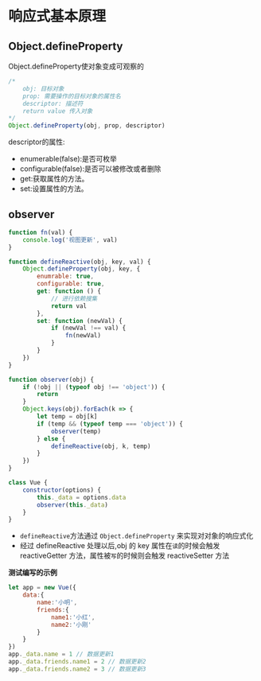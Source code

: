 # 响应式基本原理
## Object.defineProperty
Object.defineProperty使对象变成可观察的

```js
/*
    obj: 目标对象
    prop: 需要操作的目标对象的属性名
    descriptor: 描述符 
    return value 传入对象
*/
Object.defineProperty(obj, prop, descriptor)
```
descriptor的属性:
* enumerable(false):是否可枚举
* configurable(false):是否可以被修改或者删除
* get:获取属性的方法。
* set:设置属性的方法。

## observer
```js
function fn(val) {
    console.log('视图更新', val)
}

function defineReactive(obj, key, val) {
    Object.defineProperty(obj, key, {
        enumrable: true,
        configurable: true,
        get: function () {
            // 进行依赖搜集
            return val
        },
        set: function (newVal) {
            if (newVal !== val) {
                fn(newVal)
            }
        }
    })
}

function observer(obj) {
    if (!obj || (typeof obj !== 'object')) {
        return
    }
    Object.keys(obj).forEach(k => {
        let temp = obj[k]
        if (temp && (typeof temp === 'object')) {
            observer(temp)
        } else {
            defineReactive(obj, k, temp)
        }
    })
}

class Vue {
    constructor(options) {
        this._data = options.data
        observer(this._data)
    }
}
```
* `defineReactive`方法通过 `Object.defineProperty` 来实现对对象的响应式化
* 经过 defineReactive 处理以后,obj 的 key 属性在`读`的时候会触发 reactiveGetter 方法，属性被`写`的时候则会触发 reactiveSetter 方法

**测试编写的示例**
```js
let app = new Vue({
    data:{
        name:'小明',
        friends:{
            name1:'小红',
            name2:'小刚'
        }
    }
})
app._data.name = 1 // 数据更新1
app._data.friends.name1 = 2 // 数据更新2
app._data.friends.name2 = 3 // 数据更新3
```

<tongji/>